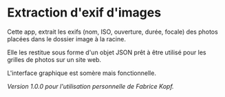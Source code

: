 # Extraction d'exif d'images

Cette app, extrait les exifs (nom, ISO, ouverture, durée, focale) des photos placées dans le dossier image à la racine.

Elle les restitue sous forme d'un objet JSON prêt à être utilisé pour les grilles de photos sur un site web.

L'interface graphique est somère mais fonctionnelle.

*Version 1.0.0 pour l'utilisation personnelle de Fabrice Kopf.*
